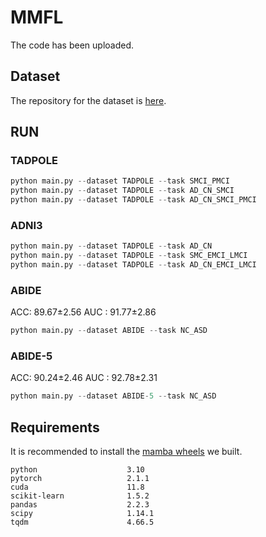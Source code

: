 # MMFL
The code has been uploaded.
##  Dataset
The repository for the dataset is [here](https://github.com/yxcai-alt/MultimodalDataset).
## RUN
### TADPOLE
```python
python main.py --dataset TADPOLE --task SMCI_PMCI 
python main.py --dataset TADPOLE --task AD_CN_SMCI
python main.py --dataset TADPOLE --task AD_CN_SMCI_PMCI
```
### ADNI3
```python
python main.py --dataset TADPOLE --task AD_CN
python main.py --dataset TADPOLE --task SMC_EMCI_LMCI
python main.py --dataset TADPOLE --task AD_CN_EMCI_LMCI
```
### ABIDE
ACC: 89.67±2.56  AUC : 91.77±2.86
```python
python main.py --dataset ABIDE --task NC_ASD
```
### ABIDE-5
ACC: 90.24±2.46 AUC : 92.78±2.31
```python
python main.py --dataset ABIDE-5 --task NC_ASD
```
## Requirements
It is recommended to install the [mamba wheels](https://github.com/yxcai-alt/Mamba-ssm) we built.
```
python                    3.10
pytorch                   2.1.1
cuda                      11.8
scikit-learn              1.5.2
pandas                    2.2.3
scipy                     1.14.1
tqdm                      4.66.5
```
